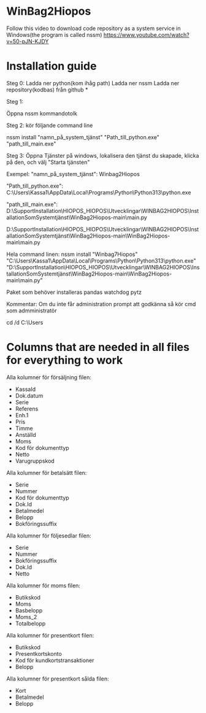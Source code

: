 # WinBag2Hiopos

Follow this video to download code repository as a system service in Windows(the program is called nssm)
https://www.youtube.com/watch?v=50-pJN-KJDY 

# Installation guide
Steg 0: 
Ladda ner python(kom ihåg path)
Ladda ner nssm
Ladda ner repository(kodbas) från github
* 

Steg 1:

Öppna nssm kommandotolk

Steg 2: kör följande command line

nssm install "namn_på_system_tjänst" "Path_till_python.exe" "path_till_main.exe"

Steg 3:
Öppna Tjänster på windows, lokalisera den tjänst du skapade, klicka på den, och välj "Starta tjänsten"


Exempel:
"namn_på_system_tjänst": Winbag2Hiopos

"Path_till_python.exe": C:\Users\Kassa1\AppData\Local\Programs\Python\Python313\python.exe

"path_till_main.exe": 
D:\SupportInstallation\HIOPOS_HIOPOS\Utvecklingar\WINBAG2HIOPOS\InstallationSomSystemtjänst\WinBag2Hiopos-main\main.py

D:\SupportInstallation\HIOPOS_HIOPOS\Utvecklingar\WINBAG2HIOPOS\InstallationSomSystemtjänst\WinBag2Hiopos-main\WinBag2Hiopos-main\main.py

Hela command linen:
nssm install "Winbag7Hiopos" "C:\Users\Kassa1\AppData\Local\Programs\Python\Python313\python.exe" "D:\SupportInstallation\HIOPOS_HIOPOS\Utvecklingar\WINBAG2HIOPOS\InstallationSomSystemtjänst\WinBag2Hiopos-main\WinBag2Hiopos-main\main.py"


Paket som behöver installeras
pandas
watchdog
pytz


Kommentar: Om du inte får administration prompt att godkänna så kör cmd som admministratör

cd /d C:\Users

# Columns that are needed in all files for everything to work
Alla kolumner för försäljning filen:
* KassaId
* Dok.datum
* Serie
* Referens
* Enh.1
* Pris 
* Timme
* Anställd
* Moms
* Kod för dokumenttyp
* Netto
* Varugruppskod


Alla kolumner för betalsätt filen:
* Serie
* Nummer
* Kod för dokumenttyp
* Dok.Id
* Betalmedel
* Belopp
* Bokföringssuffix


Alla kolumner för följesedlar filen:
* Serie
* Nummer
* Bokföringssuffix
* Dok.Id
* Netto


Alla kolumner för moms filen:
* Butikskod
* Moms
* Basbelopp
* Moms_2
* Totalbelopp

Alla kolumner för presentkort filen:
* Butikskod
* Presentkortskonto
* Kod för kundkortstransaktioner
* Belopp

Alla kolumner för presentkort sålda filen:
* Kort
* Betalmedel
* Belopp
